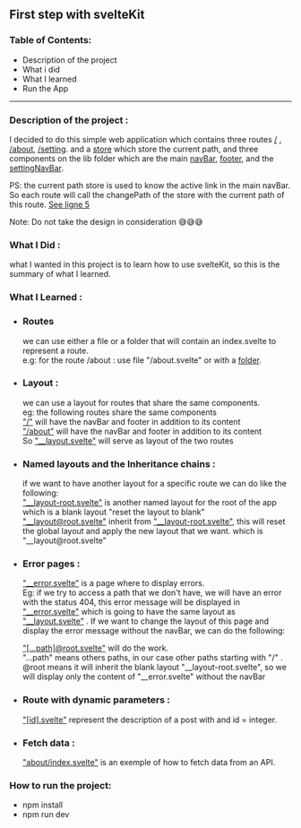 <h2>First step with svelteKit </h2>
<h3>Table of Contents: </h3>
<ul>
  <li>Description of the project </li>
  <li>What i did</li>
  <li>What I learned</li>
  <li>Run the App</li>
  </ul>
<hr />
<h3>Description of the project :</h3>
  <p>I decided to do this simple web application which contains three routes <a href="https://github.com/JugurthaMoad/sveltekitTuto/blob/main/src/routes/index.svelte">/</a> , <a href="https://github.com/JugurthaMoad/sveltekitTuto/blob/main/src/routes/about/index.svelte">/about</a>, <a href="https://github.com/JugurthaMoad/sveltekitTuto/blob/main/src/routes/setting/index.svelte">/setting</a>. and a <a href="https://github.com/JugurthaMoad/sveltekitTuto/blob/main/src/stores/currentPathStore.js">store</a> which store the current path, and three components on the lib folder which are the main <a href="https://github.com/JugurthaMoad/sveltekitTuto/blob/main/src/lib/nav.svelte">navBar</a>, <a href="https://github.com/JugurthaMoad/sveltekitTuto/blob/main/src/lib/footer.svelte">footer</a>, and the <a href="https://github.com/JugurthaMoad/sveltekitTuto/blob/main/src/lib/settingNav.svelte">settingNavBar</a>. 

PS: the current path store is used to know the active link in the main navBar. So each route will call the changePath of the store with the current path of this route. <a href="https://github.com/JugurthaMoad/sveltekitTuto/blob/main/src/routes/index.svelte">See ligne 5</a>

Note: Do not take the design in consideration :sweat_smile::sweat_smile::sweat_smile:
 </p>
 
 <h3>What I Did  :</h3>
 <p> what I wanted in this project is to learn how to use svelteKit, so this is the summary of what I learned. </p>
 
 <h3>What I Learned  :</h3>
<ul>
<li>
<h3>Routes </h3
<p>
we can use either a file or a folder that will contain an index.svelte to represent a route. <br/>
 e.g: for the route /about : use file "/about.svelte" or with a <a href="https://github.com/JugurthaMoad/sveltekitTuto/tree/main/src/routes/about">folder</a>.
</p>
</li>
<li>
<h3>Layout :</h3>
<p>
we can use a layout for routes that share the same components. <br/>
eg: the following routes share the same components <br/>
<a href="https://github.com/JugurthaMoad/sveltekitTuto/blob/main/src/routes/index.svelte">"/"</a> will have the navBar and footer in addition to its content <br/>
<a href="https://github.com/JugurthaMoad/sveltekitTuto/blob/main/src/routes/about/index.svelte">"/about"</a> will have the navBar and footer in addition to its content <br />
So <a href="https://github.com/JugurthaMoad/sveltekitTuto/blob/main/src/routes/__layout.svelte">"__layout.svelte"</a> will serve as layout of the two routes 
</p>
</li>
<li>
<h3>Named layouts and the Inheritance chains :  </h3>
<p>
if we want to have another layout for a specific route we can do like the following: <br/>
<a href="https://github.com/JugurthaMoad/sveltekitTuto/blob/main/src/routes/__layout-root.svelte">"__layout-root.svelte"</a> is another named layout for the root of the app which is a blank layout "reset the layout to blank" <br />
<a href="https://github.com/JugurthaMoad/sveltekitTuto/blob/main/src/routes/setting/__layout%40root.svelte">"__layout@root.svelte"</a> inherit from <a href="https://github.com/JugurthaMoad/sveltekitTuto/blob/main/src/routes/__layout-root.svelte">"__layout-root.svelte"</a>, this will reset the global layout and apply the new layout that we want. which is "__layout@root.svelte"
</p>
</li>
<li>
<h3>Error pages :</h3>
<p>
<a href="https://github.com/JugurthaMoad/sveltekitTuto/blob/main/src/routes/__error.svelte">"__error.svelte"</a> is a page where to display errors. <br/>
Eg: if we try to access a path that we don't have, we will have an error with the status 404, this error message will be displayed
in <a href="https://github.com/JugurthaMoad/sveltekitTuto/blob/main/src/routes/__error.svelte">"__error.svelte"</a> which is going to have the same layout as <a href="https://github.com/JugurthaMoad/sveltekitTuto/blob/main/src/routes/__layout.svelte">"__layout.svelte"</a> . 
If we want to change the layout of this page and display the error message without the navBar, we can do the following: 

<a href="https://github.com/JugurthaMoad/sveltekitTuto/blob/main/src/routes/%5B...path%5D%40root.svelte">"[...path]@root.svelte"</a> will do the work.<br/> 
 "...path" means others paths, in our case other paths starting with "/" . <br/>
 @root means it will inherit the blank layout "__layout-root.svelte", so we will display only the content of "__error.svelte" without the navBar
</p>
</li>
<li>
<h3>Route with dynamic parameters : </h3>
<p>
<a href="https://github.com/JugurthaMoad/sveltekitTuto/blob/main/src/routes/about/%5Bid%5D.svelte">"[id].svelte"</a> represent the description of a post with and id = integer. 
</p>
</li>
<li>
<h3>Fetch data : </h3>
<p>
<a href="https://github.com/JugurthaMoad/sveltekitTuto/blob/main/src/routes/about/index.svelte">"about/index.svelte"</a> is an exemple of how to fetch data from an API. 
</p>
</li>
</ul>
<h3>How to run the project: </h3>
<ul>
<li>
npm install 
</li>
<li>
npm run dev
</li>
</ul>
